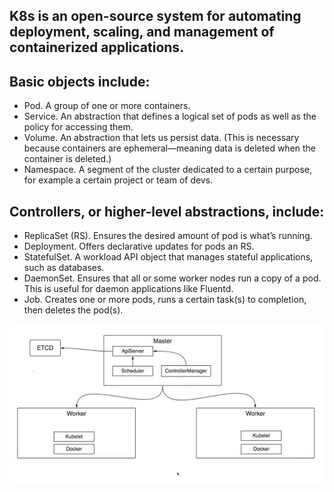 ## K8s is an open-source system for automating deployment, scaling, and management of containerized applications.
## Basic objects include:

* Pod. A group of one or more containers.
* Service. An abstraction that defines a logical set of pods as well as the policy for accessing them.
* Volume. An abstraction that lets us persist data. (This is necessary because containers are ephemeral—meaning data is deleted when the container is deleted.)
* Namespace. A segment of the cluster dedicated to a certain purpose, for example a certain project or team of devs.

## Controllers, or higher-level abstractions, include:

* ReplicaSet (RS). Ensures the desired amount of pod is what’s running.
* Deployment. Offers declarative updates for pods an RS.
* StatefulSet. A workload API object that manages stateful applications, such as databases.
* DaemonSet. Ensures that all or some worker nodes run a copy of a pod. This is useful for daemon applications like Fluentd.
* Job. Creates one or more pods, runs a certain task(s) to completion, then deletes the pod(s).

![](./img/base.jpg)
